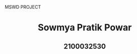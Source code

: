 <html>
  <head>
    MSWD PROJECT
  </head>
  <body>
    <center>
    <h1>Sowmya Pratik Powar</h1>
    <h2>2100032530</h2>
    </center>
  </body>
  </html>
